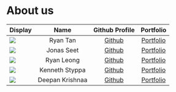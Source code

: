 # About us

Display |      Name       |            Github Profile             | Portfolio 
--------|:---------------:|:-------------------------------------:|:---------:
![](https://via.placeholder.com/100.png?text=Photo) |    Ryan Tan     | [Github](https://github.com/ryan-txn) | [Portfolio](https://github.com/ryan-txn)
![](https://via.placeholder.com/100.png?text=Photo) |   Jonas Seet    | [Github](https://github.com/dri-water) | [Portfolio](https://github.com/dri-water)
![](https://via.placeholder.com/100.png?text=Photo) |   Ryan Leong    | [Github](https://github.com/ryryry-3302) | [Portfolio](https://github.com/ryryry-3302)
![](https://via.placeholder.com/100.png?text=Photo) | Kenneth Styppa  | [Github](https://github.com/kennethSty) | [Portfolio](https://github.com/kennethSty)
![](https://via.placeholder.com/100.png?text=Photo) | Deepan Krishnaa | [Github](https://github.com/DarkDragoon2002) | [Portfolio](https://github.com/DarkDragoon2002)
